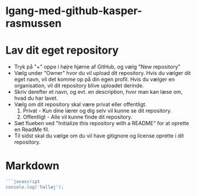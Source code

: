 # Igang-med-github-kasper-rasmussen

# Lav dit eget repository

- Tryk på "+" oppe i højre hjørne af GitHub, og vælg "New repository"
- Vælg under "Owner" hvor du vil upload dit repository. Hvis du vælger dit eget navn, vil det komme op på din egen profil. Hvis du vælger en organisation, vil dit repository blive uploadet derinde. 
- Skriv derefter et navn, og evt. en description, hvor man kan læse om, hvad du har lavet.
- Vælg om dit repository skal være privat eller offentligt. 
    1. Privat - Kun dine lærer og dig selv vil kunne se dit repository.
    2. Offentligt - Alle vil kunne finde dit repository.
- Sæt flueben ved "Initialize this repository with a README" for at oprette en ReadMe fil.
- Til sidst skal du vælge om du vil have gitignore og license oprette i dit repository.

# Markdown
```javascript
```javascript
console.log('halløj');
```

```